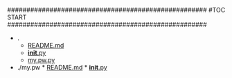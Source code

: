 





####################################################
#TOC START
####################################################
* .
    * [README.md](./README.md)
    * [__init__.py](./__init__.py)
    * [my.pw.py](./my.pw.py)
* ./my.pw
      * [README.md](./my.pw/README.md)
      * [__init__.py](./my.pw/__init__.py)

